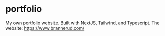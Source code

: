 # portfolio
My own portfolio website. Built with NextJS, Tailwind, and Typescript.
The website: https://www.brannerud.com/

